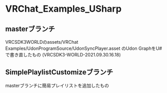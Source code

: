 # VRChat_Examples_USharp

## masterブランチ

VRCSDK3WORLDのassets/VRChat Examples/UdonProgramSource/UdonSyncPlayer.asset のUdon GraphをU#で書き直したもの
(VRCSDK3-WORLD-2021.09.30.16.18)

## SimplePlaylistCustomizeブランチ

masterブランチに簡易プレイリストを追加したもの